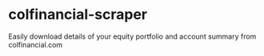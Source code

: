 # colfinancial-scraper
Easily download details of your equity portfolio and account summary from colfinancial.com
